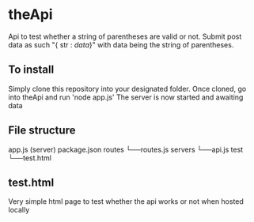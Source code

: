# theApi
Api to test whether a string of parentheses are valid or not.
Submit post data as such "{ str : *data*}" with data being the string of parentheses.

## To install ##
Simply clone this repository into your designated folder.
Once cloned, go into theApi and run 'node app.js'
The server is now started and awaiting data

## File structure ##

app.js (server)
package.json
routes
└──routes.js
servers
└──api.js
test
└──test.html

## test.html ##

Very simple html page to test whether the api works or not when hosted locally


